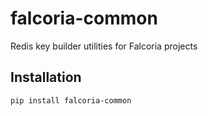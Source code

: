 # falcoria-common

Redis key builder utilities for Falcoria projects

## Installation
```bash
pip install falcoria-common

